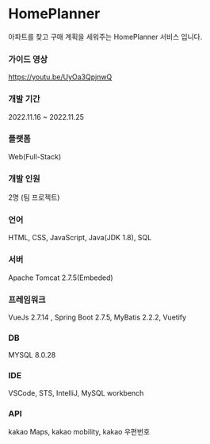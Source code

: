 # HomePlanner
아파트를 찾고 구매 계획을 세워주는 HomePlanner 서비스 입니다.

### 가이드 영상
https://youtu.be/UyOa3QpjnwQ

### 개발 기간

2022.11.16 ~ 2022.11.25 

### 플랫폼

Web(Full-Stack)

### 개발 인원

2명 (팀 프로젝트)

### 언어

HTML, CSS, JavaScript, Java(JDK 1.8), SQL

### 서버

Apache Tomcat 2.7.5(Embeded)

### 프레임워크

VueJs 2.7.14 , Spring Boot 2.7.5, MyBatis 2.2.2, Vuetify

### DB

MYSQL 8.0.28

### IDE

VSCode, STS, IntelliJ, MySQL workbench

### API

kakao Maps, kakao mobility, kakao 우편번호
